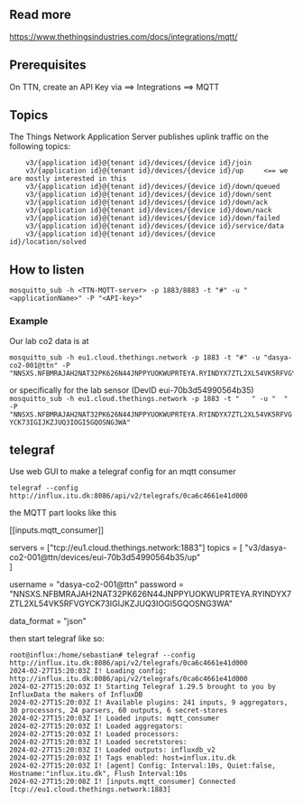 


## Read more

https://www.thethingsindustries.com/docs/integrations/mqtt/

## Prerequisites

On TTN, create an API Key
via
==> Integrations ==> MQTT

## Topics

The Things Network Application Server publishes uplink traffic on the following topics:

```
    v3/{application id}@{tenant id}/devices/{device id}/join
    v3/{application id}@{tenant id}/devices/{device id}/up     <== we are mostly interested in this
    v3/{application id}@{tenant id}/devices/{device id}/down/queued
    v3/{application id}@{tenant id}/devices/{device id}/down/sent
    v3/{application id}@{tenant id}/devices/{device id}/down/ack
    v3/{application id}@{tenant id}/devices/{device id}/down/nack
    v3/{application id}@{tenant id}/devices/{device id}/down/failed
    v3/{application id}@{tenant id}/devices/{device id}/service/data
    v3/{application id}@{tenant id}/devices/{device id}/location/solved
```
   
## How to listen

```
mosquitto_sub -h <TTN-MQTT-server> -p 1883/8883 -t "#" -u "<applicationName>" -P "<API-key>"
```

### Example

Our lab co2 data is at

```
mosquitto_sub -h eu1.cloud.thethings.network -p 1883 -t "#" -u "dasya-co2-001@ttn" -P "NNSXS.NFBMRAJAH2NAT32PK626N44JNPPYUOKWUPRTEYA.RYINDYX7ZTL2XL54VK5RFVGYCK73IGIJKZJUQ3IOGI5GQOSNG3WA"	
```


or specifically for the lab sensor (DevID eui-70b3d54990564b35)
``
mosquitto_sub -h eu1.cloud.thethings.network -p 1883 -t "	" -u "	" -P "NNSXS.NFBMRAJAH2NAT32PK626N44JNPPYUOKWUPRTEYA.RYINDYX7ZTL2XL54VK5RFVGYCK73IGIJKZJUQ3IOGI5GQOSNG3WA"
``

## telegraf

Use web GUI to make a telegraf config for an mqtt consumer

```
telegraf --config http://influx.itu.dk:8086/api/v2/telegrafs/0ca6c4661e41d000
```

the MQTT part looks like this

[[inputs.mqtt_consumer]]

  servers = ["tcp://eu1.cloud.thethings.network:1883"]
  topics = [
    "v3/dasya-co2-001@ttn/devices/eui-70b3d54990564b35/up"	
  ]
  
  username = "dasya-co2-001@ttn"
  password = "NNSXS.NFBMRAJAH2NAT32PK626N44JNPPYUOKWUPRTEYA.RYINDYX7ZTL2XL54VK5RFVGYCK73IGIJKZJUQ3IOGI5GQOSNG3WA"
  
  data_format = "json"





then start telegraf like so:
```
root@influx:/home/sebastian# telegraf --config http://influx.itu.dk:8086/api/v2/telegrafs/0ca6c4661e41d000
2024-02-27T15:20:03Z I! Loading config: http://influx.itu.dk:8086/api/v2/telegrafs/0ca6c4661e41d000
2024-02-27T15:20:03Z I! Starting Telegraf 1.29.5 brought to you by InfluxData the makers of InfluxDB
2024-02-27T15:20:03Z I! Available plugins: 241 inputs, 9 aggregators, 30 processors, 24 parsers, 60 outputs, 6 secret-stores
2024-02-27T15:20:03Z I! Loaded inputs: mqtt_consumer
2024-02-27T15:20:03Z I! Loaded aggregators: 
2024-02-27T15:20:03Z I! Loaded processors: 
2024-02-27T15:20:03Z I! Loaded secretstores: 
2024-02-27T15:20:03Z I! Loaded outputs: influxdb_v2
2024-02-27T15:20:03Z I! Tags enabled: host=influx.itu.dk
2024-02-27T15:20:03Z I! [agent] Config: Interval:10s, Quiet:false, Hostname:"influx.itu.dk", Flush Interval:10s
2024-02-27T15:20:08Z I! [inputs.mqtt_consumer] Connected [tcp://eu1.cloud.thethings.network:1883]
```
